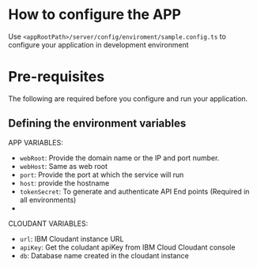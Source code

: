 # How to configure the APP
Use `<appRootPath>/server/config/enviroment/sample.config.ts` to configure your application in development environment

# Pre-requisites
The following are required before you configure and run your application.

## Defining the environment variables

APP VARIABLES:
* `webRoot`: Provide the domain name or the IP and port number. 
* `webHost`: Same as web root
* `port`: Provide the port at which the service will run
* `host`: provide the hostname
* `tokenSecret`: To generate and authenticate API End points (Required in all environments)
* 

CLOUDANT VARIABLES:
* `url`: IBM Cloudant instance URL 
* `apiKey`: Get the coludant apiKey from IBM Cloud Cloudant console
* `db`: Database name created in the cloudant instance
